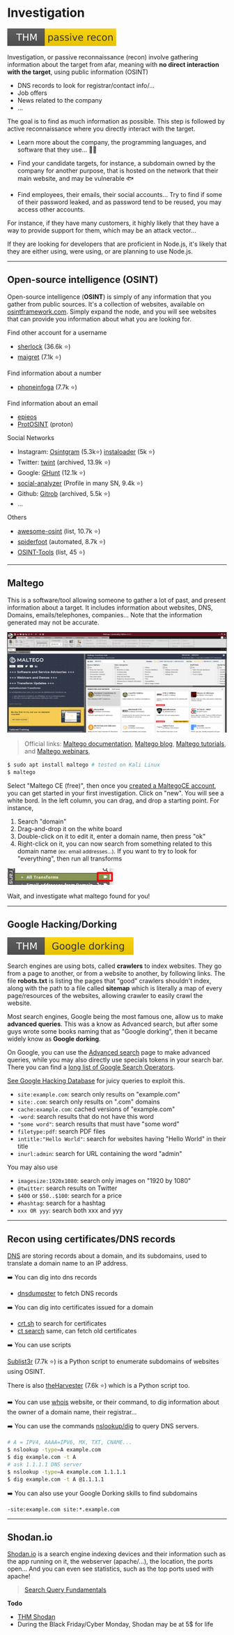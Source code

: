 # Investigation

[![passiverecon](../../_badges/thm/passiverecon.svg)](https://tryhackme.com/room/passiverecon)

<div class="row row-cols-md-2"><div class="align-self-center">

Investigation, or passive reconnaissance (recon) involve gathering information about the target from afar, meaning with **no direct interaction with the target**, using public information (OSINT)

* DNS records to look for registrar/contact info/...
* Job offers
* News related to the company
* ...

The goal is to find as much information as possible. This step is followed by active reconnaissance where you directly interact with the target.
</div><div>

* Learn more about the company, the programming languages, and software that they use... 🧑‍💻

* Find your candidate targets, for instance, a subdomain owned by the company for another purpose, that is hosted on the network that their main website, and may be vulnerable 🐟

* Find employees, their emails, their social accounts... Try to find if some of their password leaked, and as password tend to be reused, you may access other accounts.

For instance, if they have many customers, it highly likely that they have a way to provide support for them, which may be an attack vector...

If they are looking for developers that are proficient in Node.js, it's likely that they are either using, were using, or are planning to use Node.js.
</div></div>

<hr class="sep-both">

## Open-source intelligence (OSINT)

<div class="row row-cols-md-2"><div>

Open-source intelligence (**OSINT**) is simply of any information that you gather from public sources. It's a collection of websites, available on [osintframework.com](https://osintframework.com/). Simply expand the node, and you will see websites that can provide you information about what you are looking for.

Find other account for a username

* [sherlock](https://github.com/sherlock-project/sherlock) (36.6k ⭐)
* [maigret](https://github.com/soxoj/maigret) (7.1k ⭐)

Find information about a number

* [phoneinfoga](https://github.com/sundowndev/phoneinfoga) (7.7k ⭐)

Find information about an email

* [epieos](https://epieos.com/)
* [ProtOSINT](https://github.com/pixelbubble/ProtOSINT) (proton)
</div><div>

Social Networks
* Instagram: [Osintgram](https://github.com/Datalux/Osintgram) (5.3k⭐) [instaloader](https://github.com/instaloader/instaloader) (5k ⭐)
* Twitter: [twint](https://github.com/twintproject/twint) (archived, 13.9k ⭐)
* Google: [GHunt](https://github.com/mxrch/GHunt) (12.1k ⭐)
* [social-analyzer](https://github.com/qeeqbox/social-analyzer) (Profile in many SN, 9.4k ⭐)
* Github: [Gitrob](https://github.com/michenriksen/gitrob) (archived, 5.5k ⭐)
* ...

Others

* [awesome-osint](https://github.com/jivoi/awesome-osint) (list, 10.7k ⭐)
* [spiderfoot](https://github.com/smicallef/spiderfoot) (automated, 8.7k ⭐)
* [OSINT-Tools](https://github.com/mgp25/OSINT-Tools) (list, 45 ⭐)
</div></div>

<hr class="sep-both">

## Maltego

<div class="row row-cols-md-2"><div>

This is a software/tool allowing someone to gather a lot of past, and present information about a target. It includes information about websites, DNS, Domains, emails/telephones, companies... Note that the information generated may not be accurate.

![Maltego](_images/maltego.png)

> Official links: [Maltego documentation](https://docs.maltego.com/support/home), [Maltego blog](https://www.maltego.com/blog/), [Maltego tutorials](https://www.maltego.com/categories/tutorial/), and [Maltego webinars](https://www.maltego.com/webinars/),

</div><div>

```bash
$ sudo apt install maltego # tested on Kali Linux
$ maltego
```

Select "Maltego CE (free)", then once you [created a MaltegoCE account](https://www.maltego.com/ce-registration/), you can get started in your first investigation. Click on "new". You will see a white bord. In the left column, you can drag, and drop a starting point. For instance,

1. Search "domain"
2. Drag-and-drop it on the white board
3. Double-click on it to edit it, enter a domain name, then press "ok"
4. Right-click on it, you can now search from something related to this domain name <small>(ex: email addresses...)</small>. If you want to try to look for "everything", then run all transforms

![maltego_run_all_transforms](_images/maltego_run_all_transforms.png)

Wait, and investigate what maltego found for you!
</div></div>

<hr class="sep-both">

## Google Hacking/Dorking

[![googledorking](../../_badges/thm/googledorking.svg)](https://tryhackme.com/room/googledorking)

<div class="row row-cols-md-2"><div>

Search engines are using bots, called **crawlers** to index websites. They go from a page to another, or from a website to another, by following links. The file **robots.txt** is listing the pages that "good" crawlers shouldn't index, along with the path to a file called **sitemap** which is literally a map of every page/resources of the websites, allowing crawler to easily crawl the website.

Most search engines, Google being the most famous one, allow us to make **advanced queries**. This was a know as Advanced search, but after some guys wrote some books naming that as "Google dorking", then it became widely know as **Google dorking**.

On Google, you can use the [Advanced search](https://www.google.com/advanced_search) page to make advanced queries, while you may also directly use specials tokens in your search bar. There you can find a [long list of Google Search Operators](https://ahrefs.com/blog/google-advanced-search-operators/).

[See Google Hacking Database](https://www.exploit-db.com/google-hacking-database) for juicy queries to exploit this.
</div><div>

* `site:example.com`: search only results on "example.com"
* `site:.com`: search only results on ".com" domains
* `cache:example.com`: cached versions of "example.com"
* `-word`: search results that do not have this word
* `"some word"`: search results that must have "some word"
* `filetype:pdf`: search PDF files
* `intitle:"Hello World"`: search for websites having "Hello World" in their title
* `inurl:admin`: search for URL containing the word "admin"

You may also use

* `imagesize:1920x1080`: search only images on "1920 by 1080"
* `@twitter`: search results on Twitter
* `$400` or `$50..$100`: search for a price
* `#hashtag`: search for a hashtag
* `xxx OR yyy`: search both xxx and yyy
</div></div>

<hr class="sep-both">

## Recon using certificates/DNS records

<div class="row row-cols-md-2"><div>

[DNS](/info/networking/general/index.md#domain-name-system-dns-protocol) are storing records about a domain, and its subdomains, used to translate a domain name to an IP address.

➡️ You can dig into dns records

* [dnsdumpster](https://dnsdumpster.com/) to fetch DNS records

➡️ You can dig into certificates issued for a domain

* [crt.sh](https://crt.sh/) to search for certificates
* [ct search](https://ui.ctsearch.entrust.com/ui/ctsearchui) same, can fetch old certificates

➡️ You can use scripts

[Sublist3r](https://github.com/aboul3la/Sublist3r) (7.7k ⭐) is a Python script to enumerate subdomains of websites using OSINT.

There is also [theHarvester](https://github.com/laramies/theHarvester) (7.6k ⭐) which is a Python script too.
</div><div>

➡️ You can use [whois](https://www.whois.com/whois/) website, or their command, to dig information about the owner of a domain name, their registrar...

➡️ You can use the commands [nslookup/dig](/info/linux/networking/index.md#interact-with-the-outside) to query DNS servers.

```bash
# A = IPV4, AAAA=IPV6, MX, TXT, CNAME...
$ nslookup -type=A example.com
$ dig example.com -t A
# ask 1.1.1.1 DNS server
$ nslookup -type=A example.com 1.1.1.1
$ dig example.com -t A @1.1.1.1
```

➡️ You can also use your Google Dorking skills to find subdomains

```none
-site:example.com site:*.example.com
```
</div></div>

<hr class="sep-both">

## Shodan.io

<div class="row row-cols-md-2"><div>

[Shodan.io](https://www.shodan.io/) is a search engine indexing devices and their information such as the app running on it, the webserver (apache/...), the location, the ports open... And you can even see statistics, such as the top ports used with apache!

> [Search Query Fundamentals](https://help.shodan.io/the-basics/search-query-fundamentals)
</div><div>

**Todo**

* [THM Shodan](https://tryhackme.com/room/shodan)
* During the Black Friday/Cyber Monday, Shodan may be at 5$ for life
</div></div>